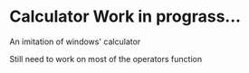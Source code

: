 # Calculator Work in prograss...

An imitation of windows' calculator

Still need to work on most of the operators function


